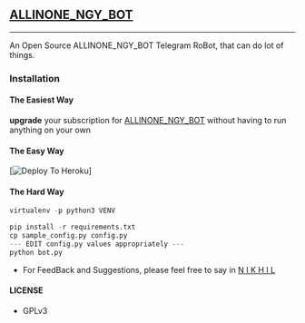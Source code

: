 ## [ALLINONE_NGY_BOT](https://telegram.dog/ALLINONE_NGY_BOT)
---

An Open Source ALLINONE_NGY_BOT Telegram RoBot, that can do lot of things.


### Installation

#### The Easiest Way

**upgrade** your subscription for [ALLINONE_NGY_BOT](https://telegram.dog/ALLINONE_NGY_BOT) without having to run anything on your own

#### The Easy Way

[![Deploy To Heroku](https://www.herokucdn.com/deploy/button.svg)]

#### The Hard Way

```s
virtualenv -p python3 VENV

pip install -r requirements.txt
cp sample_config.py config.py
--- EDIT config.py values appropriately ---
python bot.py
```

- For FeedBack and Suggestions, please feel free to say in [N I K H I L](https://telegram.dog/NGYNY)

#### LICENSE
- GPLv3

